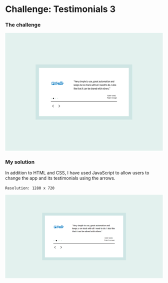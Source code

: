 # Challenge: Testimonials 3

### The challenge

![](./design/desired-design.png)

### My solution

In addition to HTML and CSS, I have used JavaScript to allow users to change the app and its testimonials using the arrows.

`Resolution: 1280 x 720`

![](./design/my-design.png)
